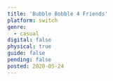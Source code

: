 ```yaml
---
title: 'Bubble Bobble 4 Friends'
platform: switch
genre:
  - casual
digital: false
physical: true
guide: false
pending: false
posted: 2020-05-24
---
```

